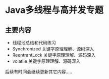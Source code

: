 # Java多线程与高并发专题

## 主要内容

* 线程池总结和代码练习
* Synchronized 关键字原理理解、源码深入
* ReentrantLock 关键字原理理解、源码深入
* volatile 关键字原理理解、源码深入

后续有时间会继续更新其它内容.....